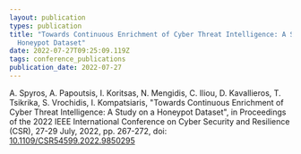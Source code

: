 ```yaml
---
layout: publication
types: publication
title: "Towards Continuous Enrichment of Cyber Threat Intelligence: A Study on a
  Honeypot Dataset"
date: 2022-07-27T09:25:09.119Z
tags: conference_publications
publication_date: 2022-07-27
---
```

A. Spyros, A. Papoutsis, I. Koritsas, N. Mengidis, C. Iliou, D. Kavallieros, T. Tsikrika, S. Vrochidis, I. Kompatsiaris, "Towards Continuous Enrichment of Cyber Threat Intelligence: A Study on a Honeypot Dataset", in Proceedings of the 2022 IEEE International Conference on Cyber Security and Resilience (CSR), 27-29 July, 2022, pp. 267-272, doi: [10.1109/CSR54599.2022.9850295](https://ieeexplore.ieee.org/document/9850295)